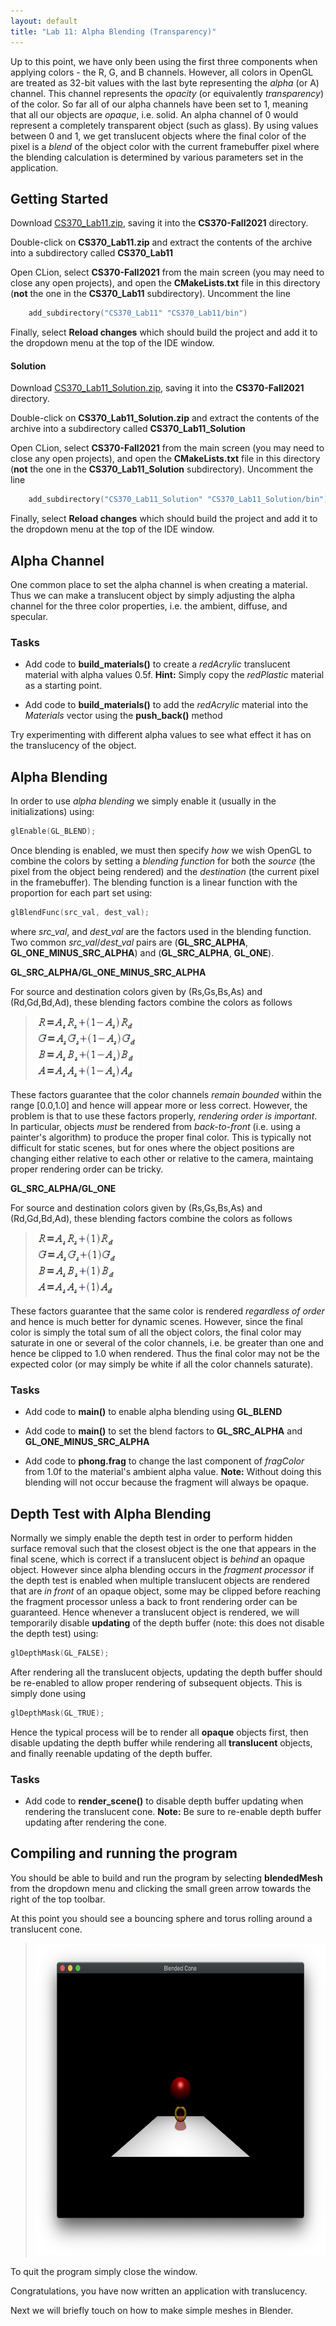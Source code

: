 ```yaml
---
layout: default
title: "Lab 11: Alpha Blending (Transparency)"
---
```


Up to this point, we have only been using the first three components when applying colors - the R, G, and B channels. However, all colors in OpenGL are treated as 32-bit values with the last byte representing the *alpha* (or A) channel. This channel represents the *opacity* (or equivalently *transparency*) of the color. So far all of our alpha channels have been set to 1, meaning that all our objects are *opaque*, i.e. solid. An alpha channel of 0 would represent a completely transparent object (such as glass). By using values between 0 and 1, we get translucent objects where the final color of the pixel is a *blend* of the object color with the current framebuffer pixel where the blending calculation is determined by various parameters set in the application.

## Getting Started

Download [CS370\_Lab11.zip](src/CS370_Lab11.zip), saving it into the **CS370-Fall2021** directory.

Double-click on **CS370\_Lab11.zip** and extract the contents of the archive into a subdirectory called **CS370\_Lab11**

Open CLion, select **CS370-Fall2021** from the main screen (you may need to close any open projects), and open the **CMakeLists.txt** file in this directory (**not** the one in the **CS370\_Lab11** subdirectory). Uncomment the line

```cpp
	add_subdirectory("CS370_Lab11" "CS370_Lab11/bin")
```

Finally, select **Reload changes** which should build the project and add it to the dropdown menu at the top of the IDE window.

#### Solution

Download [CS370\_Lab11\_Solution.zip](sol/CS370_Lab11_Solution.zip), saving it into the **CS370-Fall2021** directory.

Double-click on **CS370\_Lab11\_Solution.zip** and extract the contents of the archive into a subdirectory called **CS370\_Lab11\_Solution**

Open CLion, select **CS370-Fall2021** from the main screen (you may need to close any open projects), and open the **CMakeLists.txt** file in this directory (**not** the one in the **CS370\_Lab11\_Solution** subdirectory). Uncomment the line

```cpp
	add_subdirectory("CS370_Lab11_Solution" "CS370_Lab11_Solution/bin")
```

Finally, select **Reload changes** which should build the project and add it to the dropdown menu at the top of the IDE window.

## Alpha Channel

One common place to set the alpha channel is when creating a material. Thus we can make a translucent object by simply adjusting the alpha channel for the three color properties, i.e. the ambient, diffuse, and specular.

### Tasks

- Add code to **build\_materials()** to create a *redAcrylic* translucent material with alpha values 0.5f. **Hint:** Simply copy the *redPlastic* material as a starting point.

- Add code to **build\_materials()** to add the *redAcrylic* material into the *Materials* vector using the **push\_back()** method

Try experimenting with different alpha values to see what effect it has on the translucency of the object.

## Alpha Blending

In order to use *alpha blending* we simply enable it (usually in the initializations) using:

```cpp
glEnable(GL_BLEND);
```

Once blending is enabled, we must then specify *how* we wish OpenGL to combine the colors by setting a *blending function* for both the *source* (the pixel from the object being rendered) and the *destination* (the current pixel in the framebuffer). The blending function is a linear function with the proportion for each part set using:

```cpp
glBlendFunc(src_val, dest_val);
```

where *src\_val*, and *dest\_val* are the factors used in the blending function. Two common *src\_val*/*dest\_val* pairs are (**GL\_SRC\_ALPHA**, **GL\_ONE\_MINUS\_SRC\_ALPHA**) and (**GL\_SRC\_ALPHA**, **GL\_ONE**).

**GL\_SRC\_ALPHA/GL\_ONE\_MINUS\_SRC\_ALPHA**

For source and destination colors given by (Rs,Gs,Bs,As) and (Rd,Gd,Bd,Ad), these blending factors combine the colors as follows

> <img src="images/lab11/SrcOneMinusSrc.png" alt="Source/One Minus Source Alpha Equations" height="100"/>

These factors guarantee that the color channels *remain bounded* within the range [0.0,1.0] and hence will appear more or less correct. However, the problem is that to use these factors properly, *rendering order is important*. In particular, objects *must* be rendered from *back-to-front* (i.e. using a painter's algorithm) to produce the proper final color. This is typically not difficult for static scenes, but for ones where the object positions are changing either relative to each other or relative to the camera, maintaing proper rendering order can be tricky.

**GL\_SRC\_ALPHA/GL\_ONE**

For source and destination colors given by (Rs,Gs,Bs,As) and (Rd,Gd,Bd,Ad), these blending factors combine the colors as follows

> <img src="images/lab11/SrcOne.png" alt="Source/One Alpha Equations" height="100"/>

These factors guarantee that the same color is rendered *regardless of order* and hence is much better for dynamic scenes. However, since the final color is simply the total sum of all the object colors, the final color may saturate in one or several of the color channels, i.e. be greater than one and hence be clipped to 1.0 when rendered. Thus the final color may not be the expected color (or may simply be white if all the color channels saturate).

### Tasks

- Add code to **main()** to enable alpha blending using **GL\_BLEND**

- Add code to **main()** to set the blend factors to **GL\_SRC\_ALPHA** and **GL\_ONE\_MINUS\_SRC\_ALPHA**

- Add code to **phong.frag** to change the last component of *fragColor* from 1.0f to the material's ambient alpha value. **Note:** Without doing this blending will not occur because the fragment will always be opaque.

## Depth Test with Alpha Blending

Normally we simply enable the depth test in order to perform hidden surface removal such that the closest object is the one that appears in the final scene, which is correct if a translucent object is *behind* an opaque object. However since alpha blending occurs in the *fragment processor* if the depth test is enabled when multiple translucent objects are rendered that are *in front* of an opaque object, some may be clipped before reaching the fragment processor unless a back to front rendering order can be guaranteed. Hence whenever a translucent object is rendered, we will temporarily disable **updating** of the depth buffer (note: this does not disable the depth test) using:

```cpp
glDepthMask(GL_FALSE);
```

After rendering all the translucent objects, updating the depth buffer should be re-enabled to allow proper rendering of subsequent objects. This is simply done using

```cpp
glDepthMask(GL_TRUE);
```

Hence the typical process will be to render all **opaque** objects first, then disable updating the depth buffer while rendering all **translucent** objects, and finally reenable updating of the depth buffer.

### Tasks

- Add code to **render\_scene()** to disable depth buffer updating when rendering the translucent cone. **Note:** Be sure to re-enable depth buffer updating after rendering the cone.

## Compiling and running the program

You should be able to build and run the program by selecting **blendedMesh** from the dropdown menu and clicking the small green arrow towards the right of the top toolbar.

At this point you should see a bouncing sphere and torus rolling around a translucent cone.

> <img src="images/lab11/blendedMesh.png" alt="Blended Mesh Window" height="500"/>

To quit the program simply close the window.

Congratulations, you have now written an application with translucency.

Next we will briefly touch on how to make simple meshes in Blender.
